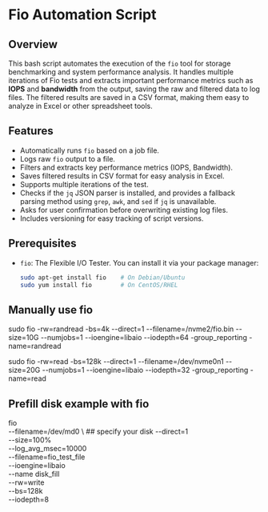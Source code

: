 # Fio Automation Script

## Overview

This bash script automates the execution of the `fio` tool for storage benchmarking and system performance analysis. It handles multiple iterations of Fio tests and extracts important performance metrics such as **IOPS** and **bandwidth** from the output, saving the raw and filtered data to log files. The filtered results are saved in a CSV format, making them easy to analyze in Excel or other spreadsheet tools.

## Features

- Automatically runs `fio` based on a job file.
- Logs raw `fio` output to a file.
- Filters and extracts key performance metrics (IOPS, Bandwidth).
- Saves filtered results in CSV format for easy analysis in Excel.
- Supports multiple iterations of the test.
- Checks if the `jq` JSON parser is installed, and provides a fallback parsing method using `grep`, `awk`, and `sed` if `jq` is unavailable.
- Asks for user confirmation before overwriting existing log files.
- Includes versioning for easy tracking of script versions.

## Prerequisites

- `fio`: The Flexible I/O Tester. You can install it via your package manager:
  ```bash
  sudo apt-get install fio    # On Debian/Ubuntu
  sudo yum install fio        # On CentOS/RHEL

## Manually use fio
sudo fio -rw=randread -bs=4k --direct=1 --filename=/nvme2/fio.bin --size=10G --numjobs=1 --ioengine=libaio --iodepth=64 -group_reporting -name=randread  

sudo fio -rw=read -bs=128k --direct=1 --filename=/dev/nvme0n1 --size=20G --numjobs=1 --ioengine=libaio --iodepth=32 -group_reporting -name=read  

## Prefill disk example with fio
fio \
  --filename=/dev/md0 \     ## specify your disk
  --direct=1 \
  --size=100% \
  --log_avg_msec=10000 \
  --filename=fio_test_file \
  --ioengine=libaio \
  --name disk_fill \
  --rw=write \
  --bs=128k \
  --iodepth=8
